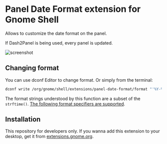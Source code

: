 # Panel Date Format extension for Gnome Shell

Allows to customize the date format on the panel.

If Dash2Panel is being used, every panel is updated.

![screenshot](./screenshot.png?raw=true)

## Changing format

You can use dconf Editor to change format. Or simply from the terminal:

```sh
dconf write /org/gnome/shell/extensions/panel-date-format/format "'%Y-%m-%d'"
```

The format strings understood by this function are a subset of the `strftime()`. [The following format specifiers are supported](https://docs.gtk.org/glib/method.DateTime.format.html).

## Installation

This repository for developers only. If you wanna add this extension to your desktop, get it from [extensions.gnome.org]( https://extensions.gnome.org/extension/1462/panel-date-format/).
